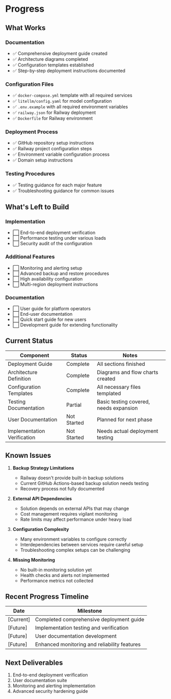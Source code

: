 # Progress

## What Works

### Documentation
- ✅ Comprehensive deployment guide created
- ✅ Architecture diagrams completed
- ✅ Configuration templates established
- ✅ Step-by-step deployment instructions documented

### Configuration Files
- ✅ `docker-compose.yml` template with all required services
- ✅ `litellm/config.yaml` for model configuration
- ✅ `.env.example` with all required environment variables
- ✅ `railway.json` for Railway deployment
- ✅ `Dockerfile` for Railway environment

### Deployment Process
- ✅ GitHub repository setup instructions
- ✅ Railway project configuration steps
- ✅ Environment variable configuration process
- ✅ Domain setup instructions

### Testing Procedures
- ✅ Testing guidance for each major feature
- ✅ Troubleshooting guidance for common issues

## What's Left to Build

### Implementation
- ⬜ End-to-end deployment verification
- ⬜ Performance testing under various loads
- ⬜ Security audit of the configuration

### Additional Features
- ⬜ Monitoring and alerting setup
- ⬜ Advanced backup and restore procedures
- ⬜ High availability configuration
- ⬜ Multi-region deployment instructions

### Documentation
- ⬜ User guide for platform operators
- ⬜ End-user documentation
- ⬜ Quick start guide for new users
- ⬜ Development guide for extending functionality

## Current Status

| Component | Status | Notes |
|-----------|--------|-------|
| Deployment Guide | Complete | All sections finished |
| Architecture Definition | Complete | Diagrams and flow charts created |
| Configuration Templates | Complete | All necessary files templated |
| Testing Documentation | Partial | Basic testing covered, needs expansion |
| User Documentation | Not Started | Planned for next phase |
| Implementation Verification | Not Started | Needs actual deployment testing |

## Known Issues

1. **Backup Strategy Limitations**
   - Railway doesn't provide built-in backup solutions
   - Current GitHub Actions-based backup solution needs testing
   - Recovery process not fully documented

2. **External API Dependencies**
   - Solution depends on external APIs that may change
   - Cost management requires vigilant monitoring
   - Rate limits may affect performance under heavy load

3. **Configuration Complexity**
   - Many environment variables to configure correctly
   - Interdependencies between services require careful setup
   - Troubleshooting complex setups can be challenging

4. **Missing Monitoring**
   - No built-in monitoring solution yet
   - Health checks and alerts not implemented
   - Performance metrics not collected

## Recent Progress Timeline

| Date | Milestone |
|------|-----------|
| [Current] | Completed comprehensive deployment guide |
| [Future] | Implementation testing and verification |
| [Future] | User documentation development |
| [Future] | Enhanced monitoring and reliability features |

## Next Deliverables

1. End-to-end deployment verification
2. User documentation suite
3. Monitoring and alerting implementation
4. Advanced security hardening guide 